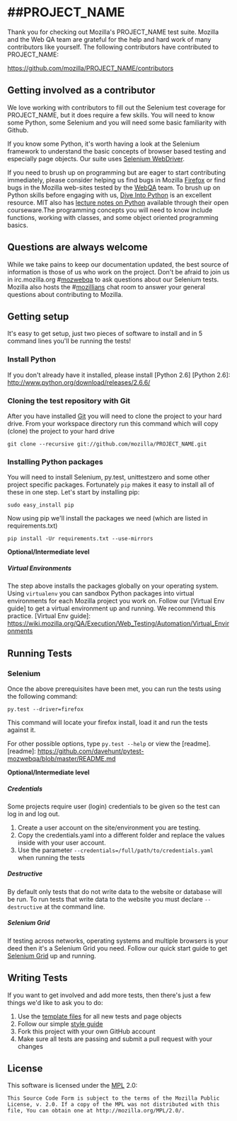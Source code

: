 ##PROJECT_NAME
=====================
Thank you for checking out Mozilla's PROJECT_NAME test suite. Mozilla and the Web QA team are grateful for the help and hard work of many contributors like yourself.
The following contributors have contributed to PROJECT_NAME:

https://github.com/mozilla/PROJECT_NAME/contributors

Getting involved as a contributor
------------------------------------------
We love working with contributors to fill out the Selenium test coverage for PROJECT_NAME, but it does require a few skills. You will need to know some Python, some Selenium and you will need some basic familiarity with Github.

If you know some Python, it's worth having a look at the Selenium framework to understand the basic concepts of browser based testing and especially page objects. Our suite uses [Selenium WebDriver][webdriver].

If you need to brush up on programming but are eager to start contributing immediately, please consider helping us find bugs in Mozilla [Firefox][firefox] or find bugs in the Mozilla web-sites tested by the [WebQA][webqa] team. To brush up on Python skills before engaging with us, [Dive Into Python][dive] is an excellent resource. MIT also has [lecture notes on Python][mit] available through their open courseware.The programming concepts you will need to know include functions, working with classes, and some object oriented programming basics. 

[mit]: http://ocw.mit.edu/courses/electrical-engineering-and-computer-science/6-189-a-gentle-introduction-to-programming-using-python-january-iap-2011/
[dive]: http://www.diveintopython.net/toc/index.html
[webqa]: http://quality.mozilla.org/teams/web-qa/
[firefox]: http://quality.mozilla.org/teams/desktop-firefox/
[webdriver]: http://seleniumhq.org/docs/03_webdriver.html

Questions are always welcome
----------------------------
While we take pains to keep our documentation updated, the best source of information is those of us who work on the project.  Don't be afraid to join us in irc.mozilla.org #[mozwebqa] to ask questions about our Selenium tests.  Mozilla also hosts the #[mozillians] chat room to answer your general questions about contributing to Mozilla.

[mozwebqa]:http://02.chat.mibbit.com/?server=irc.mozilla.org&channel=#mozwebqa
[mozillians]:http://02.chat.mibbit.com/?server=irc.mozilla.org&channel=#mozillians

Getting setup
-------------
It's easy to get setup, just two pieces of software to install and in 5 command lines you'll be running the tests!

### Install Python
If you don't already have it installed, please install [Python 2.6]
[Python 2.6]: http://www.python.org/download/releases/2.6.6/

### Cloning the test repository with Git

After you have installed [Git] you will need to clone the project to your hard drive. From your workspace directory run this command which will copy (clone) the project to your hard drive

    git clone --recursive git://github.com/mozilla/PROJECT_NAME.git
[Git]: http://en.wikipedia.org/wiki/Git_%28software%29

### Installing Python packages
You will need to install Selenium, py.test, unittestzero and some other project specific packages. Fortunately `pip` makes it easy to install all of these in one step. Let's start by installing pip:

    sudo easy_install pip
    
Now using pip we'll install the packages we need (which are listed in requirements.txt)

    pip install -Ur requirements.txt --use-mirrors

__Optional/Intermediate level__

##### Virtual Environments
The step above installs the packages globally on your operating system. Using `virtualenv` you can sandbox Python packages into virtual environments for each Mozilla project you work on. Follow our [Virtual Env guide] to get a virtual environment up and running. We recommend this practice.
[Virtual Env guide]: https://wiki.mozilla.org/QA/Execution/Web_Testing/Automation/Virtual_Environments

Running Tests
-------------

### Selenium
Once the above prerequisites have been met, you can run the tests using the
following command:

    py.test --driver=firefox

This command will locate your firefox install, load it and run the tests against it.

For other possible options, type `py.test --help` or view the [readme].
[readme]: https://github.com/davehunt/pytest-mozwebqa/blob/master/README.md

__Optional/Intermediate level__

##### Credentials
Some projects require user (login) credentials to be given so the test can log in and log out.

1. Create a user account on the site/environment you are testing.
2. Copy the credentials.yaml into a different folder and replace the values inside with your user account.
3. Use the parameter `--credentials=/full/path/to/credentials.yaml` when running the tests

##### Destructive
By default only tests that do not write data to the website or database will be run.
To run tests that write data to the website you must declare `--destructive` at the command line.

##### Selenium Grid
If testing across networks, operating systems and multiple browsers is your deed then it's a Selenium Grid you need.
Follow our quick start guide to get [Selenium Grid] up and running.

[Selenium Grid]: https://github.com/mozilla/moz-grid-config/wiki/Quick-Start

Writing Tests
-------------
If you want to get involved and add more tests, then there's just a few things
we'd like to ask you to do:

1. Use the [template files][GitHub Templates] for all new tests and page objects
2. Follow our simple [style guide][Style Guide]
3. Fork this project with your own GitHub account
4. Make sure all tests are passing and submit a pull request with your changes

[GitHub Templates]: https://github.com/mozilla/mozwebqa-test-templates
[Style Guide]: https://wiki.mozilla.org/QA/Execution/Web_Testing/Docs/Automation/StyleGuide

License
-------
This software is licensed under the [MPL] 2.0:

    This Source Code Form is subject to the terms of the Mozilla Public
    License, v. 2.0. If a copy of the MPL was not distributed with this
    file, You can obtain one at http://mozilla.org/MPL/2.0/.

[MPL]: http://www.mozilla.org/MPL/2.0/
